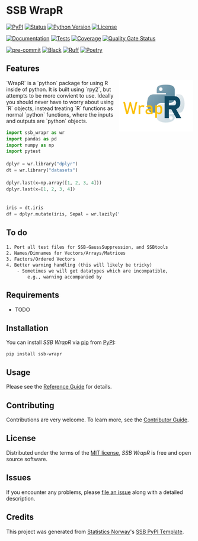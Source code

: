 # SSB WrapR

[![PyPI](https://img.shields.io/pypi/v/ssb-wrapr.svg)][pypi status]
[![Status](https://img.shields.io/pypi/status/ssb-wrapr.svg)][pypi status]
[![Python Version](https://img.shields.io/pypi/pyversions/ssb-wrapr)][pypi status]
[![License](https://img.shields.io/pypi/l/ssb-wrapr)][license]

[![Documentation](https://github.com/statisticsnorway/ssb-wrapr/actions/workflows/docs.yml/badge.svg)][documentation]
[![Tests](https://github.com/statisticsnorway/ssb-wrapr/actions/workflows/tests.yml/badge.svg)][tests]
[![Coverage](https://sonarcloud.io/api/project_badges/measure?project=statisticsnorway_ssb-wrapr&metric=coverage)][sonarcov]
[![Quality Gate Status](https://sonarcloud.io/api/project_badges/measure?project=statisticsnorway_ssb-wrapr&metric=alert_status)][sonarquality]

[![pre-commit](https://img.shields.io/badge/pre--commit-enabled-brightgreen?logo=pre-commit&logoColor=white)][pre-commit]
[![Black](https://img.shields.io/badge/code%20style-black-000000.svg)][black]
[![Ruff](https://img.shields.io/endpoint?url=https://raw.githubusercontent.com/astral-sh/ruff/main/assets/badge/v2.json)](https://github.com/astral-sh/ruff)
[![Poetry](https://img.shields.io/endpoint?url=https://python-poetry.org/badge/v0.json)][poetry]

[pypi status]: https://pypi.org/project/ssb-wrapr/
[documentation]: https://statisticsnorway.github.io/ssb-wrapr
[tests]: https://github.com/statisticsnorway/ssb-wrapr/actions?workflow=Tests

[sonarcov]: https://sonarcloud.io/summary/overall?id=statisticsnorway_ssb-wrapr
[sonarquality]: https://sonarcloud.io/summary/overall?id=statisticsnorway_ssb-wrapr
[pre-commit]: https://github.com/pre-commit/pre-commit
[black]: https://github.com/psf/black
[poetry]: https://python-poetry.org/

## Features
<img src="images/WrapR-logo.png" alt="Logo" align = "right" height="139" class="logo">
`WrapR` is a `python` package for using R inside of python.
It is built using `rpy2`, but attempts to be more convient to use.
Ideally you should never have to worry about using `R` objects,
instead treating `R` functions as normal `python` functions, where the inputs
and outputs are `python` objects.

```python
import ssb_wrapr as wr
import pandas as pd
import numpy as np
import pytest

dplyr = wr.library("dplyr")
dt = wr.library("datasets")

dplyr.last(x=np.array([1, 2, 3, 4]))
dplyr.last(x=[1, 2, 3, 4])


iris = dt.iris
df = dplyr.mutate(iris, Sepal = wr.lazily("round(Sepal.Length * 2, 0)"))
```

## To do
    1. Port all test files for SSB-GaussSuppression, and SSBtools
    2. Names/Dimnames for Vectors/Arrays/Matrices
    3. Factors/Ordered Vectors
    4. Better warning handling (this will likely be tricky)
        - Sometimes we will get datatypes which are incompatible,
            e.g., warning accompanied by

## Requirements

- TODO

## Installation

You can install _SSB WrapR_ via [pip] from [PyPI]:

```console
pip install ssb-wrapr
```

## Usage

Please see the [Reference Guide] for details.

## Contributing

Contributions are very welcome.
To learn more, see the [Contributor Guide].

## License

Distributed under the terms of the [MIT license][license],
_SSB WrapR_ is free and open source software.

## Issues

If you encounter any problems,
please [file an issue] along with a detailed description.

## Credits

This project was generated from [Statistics Norway]'s [SSB PyPI Template].

[statistics norway]: https://www.ssb.no/en
[pypi]: https://pypi.org/
[ssb pypi template]: https://github.com/statisticsnorway/ssb-pypitemplate
[file an issue]: https://github.com/statisticsnorway/ssb-wrapr/issues
[pip]: https://pip.pypa.io/

<!-- github-only -->

[license]: https://github.com/statisticsnorway/ssb-wrapr/blob/main/LICENSE
[contributor guide]: https://github.com/statisticsnorway/ssb-wrapr/blob/main/CONTRIBUTING.md
[reference guide]: https://statisticsnorway.github.io/ssb-wrapr/reference.html

